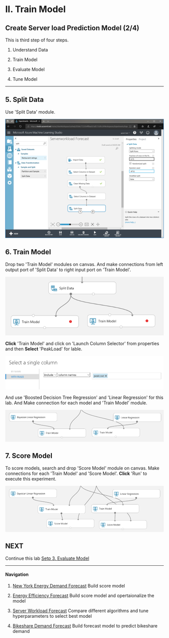 # II. Train Model

## Create Server load Prediction Model (2/4)

This is third step of four steps.

1. Understand Data

1. Train Model

1. Evaluate Model

1. Tune Model

***
## 5. Split Data

Use 'Split Data' module.

![import data](../images/44.png)

## 6. Train Model

Drop two 'Train Model' modules on canvas. And make connections from left output port of 'Split Data' to right input port on 'Train Model'. 

![import data](../images/45.01.png)

__Click__ 'Train Model' and click on 'Launch Column Selector' from properties and then __Select__ 'PeakLoad' for lable.

![import data](../images/46.png)

And use 'Boosted Decision Tree Regression' and 'Linear Regression' for this lab. And Make connection for each model and 'Train Model' module.

![import data](../images/45.png)

## 7. Score Model

To score models, search and drop 'Score Model' module on canvas. Make connections for each 'Train Model' and 'Score Model'. __Click__ 'Run' to execute this experiment.

![import data](../images/47.png)

## NEXT
Continue this lab [Setp 3. Evaluate Model](./03.03.EvaluateModel.md)

--- 

#### Navigation

1. <a href="https://github.com/xlegend1024/az-mlstudio-hol/blob/master/NYCEnergyForecast/01.01.NYCEnergyForecast.md" target="_blank">New York Energy Demand Forecast</a>
Build score model

1. <a href="https://github.com/xlegend1024/az-mlstudio-hol/blob/master/EnergyEfficiency/02.01.EnergyEfficiency.md" target="_blank">Energy Efficiency Forecast</a>
Build score model and opertaionalize the model

1. <a href="https://github.com/xlegend1024/az-mlstudio-hol/blob/master/ServerWorkloadForecast/03.01.ServerWorkLoadForecast.md" target="_blank">Server Workload Forecast</a>
Compare different algorithms and tune hyperparameters to select best model 

1. <a href="https://github.com/xlegend1024/az-mlstudio-hol/blob/master/ServerWorkloadForecast/04.01.BikeshareDemandForecast.md" target="_blank">Bikeshare Demand Forecast</a>
Build forecast model to predict bikeshare demand